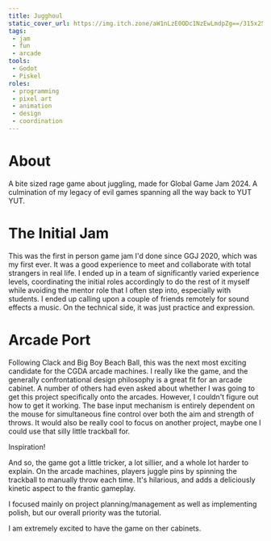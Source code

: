 ```yaml
---
title: Jugghoul
static_cover_url: https://img.itch.zone/aW1nLzE0ODc1NzEwLmdpZg==/315x250%23cm/pyz10L.gif
tags:
 - jam
 - fun
 - arcade
tools:
 - Godot
 - Piskel
roles:
 - programming
 - pixel art
 - animation
 - design
 - coordination
---
```


# About
A bite sized rage game about juggling, made for Global Game Jam 2024. A culmination of my legacy of evil games spanning all the way back to YUT YUT.

# The Initial Jam
This was the first in person game jam I'd done since GGJ 2020, which was my first ever. It was a good experience to meet and collaborate with total strangers in real life. I ended up in a team of significantly varied experience levels, coordinating the initial roles accordingly to do the rest of it myself while avoiding the mentor role that I often step into, especially with students. I ended up calling upon a couple of friends remotely for sound effects a music. On the technical side, it was just practice and expression.

# Arcade Port
Following Clack and Big Boy Beach Ball, this was the next most exciting candidate for the CGDA arcade machines. I really like the game, and the generally confrontational design philosophy is a great fit for an arcade cabinet. A number of others had even asked about whether I was going to get this project specifically onto the arcades. However, I couldn't figure out how to get it working. The base input mechanism is entirely dependent on the mouse for simultaneous fine control over both the aim and strength of throws. It would also be really cool to focus on another project, maybe one I could use that silly little trackball for.

Inspiration!

And so, the game got a little tricker, a lot sillier, and a whole lot harder to explain. On the arcade machines, players juggle pins by spinning the trackball to manually throw each time. It's hilarious, and adds a deliciously kinetic aspect to the frantic gameplay.

I focused mainly on project planning/management as well as implementing polish, but our overall priority was the tutorial.

I am extremely excited to have the game on ther cabinets.